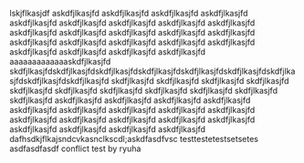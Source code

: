 lskjflkasjdf
askdfjlkasjfd
askdfjlkasjfd
askdfjlkasjfd
askdfjlkasjfd
askdfjlkasjfd
askdfjlkasjfd
askdfjlkasjfd
askdfjlkasjfd
askdfjlkasjfd
askdfjlkasjfd
askdfjlkasjfd
askdfjlkasjfd
askdfjlkasjfd
askdfjlkasjfd
askdfjlkasjfd
askdfjlkasjfd
askdfjlkasjfd
askdfjlkasjfd
askdfjlkasjfd
askdfjlkasjfd
askdfjlkasjfd
askdfjlkasjfd
askdfjlkasjfd
aaaaaaaaaaaaaskdfjlkasjfd
skdfjlkasjfdskdfjlkasjfdskdfjlkasjfdskdfjlkasjfdskdfjlkasjfdskdfjlkasjfdskdfjlkasjfdskdfjlkasjfdskdfjlkasjfd
skdfjlkasjfd
skdfjlkasjfd
skdfjlkasjfd
skdfjlkasjfd
skdfjlkasjfd
skdfjlkasjfd
skdfjlkasjfd
skdfjlkasjfd
skdfjlkasjfd
skdfjlkasjfd
skdfjlkasjfd
askdfjlkasjfd
askdfjlkasjfd
askdfjlkasjfd
askdfjlkasjfd
askdfjlkasjfd
askdfjlkasjfd
askdfjlkasjfd
askdfjlkasjfd
askdfjlkasjfd
askdfjlkasjfd
askdfjlkasjfd
askdfjlkasjfd
askdfjlkasjfd
askdfjlkasjfd
askdfjlkasjfd
askdfjlkasjfd
askdfjlkasjfd
askdfjlkasjfd
dafhsdkjflkajsndcvkasnclkscdl;askdfasdfvsc
testtestetestsetsetes
asdfasdfasdf
conflict test by ryuha
